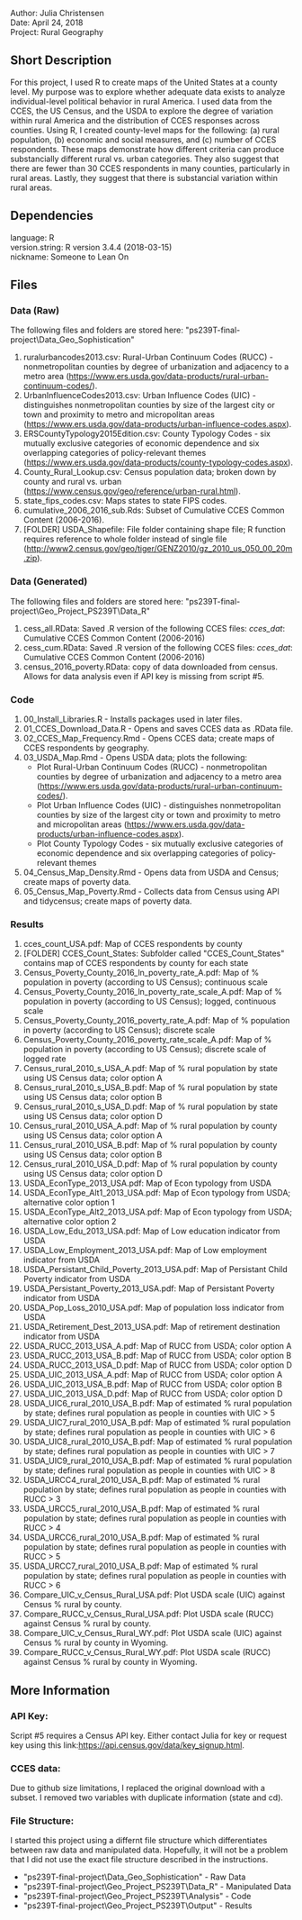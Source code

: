 Author: Julia Christensen  
Date: April 24, 2018  
Project: Rural Geography  

## Short Description

For this project, I used R to create maps of the United States at a county level. My purpose was to explore whether adequate data exists to analyze individual-level political behavior in rural America. I used data from the CCES, the US Census, and the USDA to explore the degree of variation within rural America and the distribution of CCES responses across counties.  Using R, I created county-level maps for the following: (a) rural population, (b) economic and social measures, and (c) number of CCES respondents. These maps demonstrate how different criteria can produce substancially different rural vs. urban categories. They also suggest that there are fewer than 30 CCES respondents in many counties, particularly in rural areas. Lastly, they suggest that there is substancial variation within rural areas. 


## Dependencies

language:       R  
version.string: R version 3.4.4 (2018-03-15)   
nickname:       Someone to Lean On   


## Files

### Data (Raw)

The following files and folders are stored here: "ps239T-final-project\Data_Geo_Sophistication"  

1. ruralurbancodes2013.csv: Rural-Urban Continuum Codes (RUCC) - nonmetropolitan counties by degree of urbanization and adjacency to a metro area (https://www.ers.usda.gov/data-products/rural-urban-continuum-codes/).  
2. UrbanInfluenceCodes2013.csv: Urban Influence Codes (UIC) - distinguishes nonmetropolitan counties by size of the largest city or town and proximity to metro and micropolitan areas (https://www.ers.usda.gov/data-products/urban-influence-codes.aspx).  
3. ERSCountyTypology2015Edition.csv: County Typology  Codes - six mutually exclusive categories of economic dependence and six overlapping categories of policy-relevant themes (https://www.ers.usda.gov/data-products/county-typology-codes.aspx).  
4. County_Rural_Lookup.csv: Census population data; broken down by county and rural vs. urban (https://www.census.gov/geo/reference/urban-rural.html).
5. state_fips_codes.csv: Maps states to state FIPS codes.  
6. cumulative_2006_2016_sub.Rds: Subset of Cumulative CCES Common Content (2006-2016).  
7. [FOLDER] USDA_Shapefile: File folder containing shape file; R function requires reference to whole folder instead of single file (http://www2.census.gov/geo/tiger/GENZ2010/gz_2010_us_050_00_20m.zip).  



### Data (Generated)

The following files and folders are stored here: "ps239T-final-project\Geo_Project_PS239T\Data_R\"

1.  cess_all.RData: Saved .R version of the following CCES files: *cces_dat*: Cumulative CCES Common Content (2006-2016)  
2.  cess_cum.RData: Saved .R version of the following CCES files: *cces_dat*: Cumulative CCES Common Content (2006-2016)
3.  census_2016_poverty.RData: copy of data downloaded from census. Allows for data analysis even if API key is missing from script #5.


### Code

1. 00_Install_Libraries.R - Installs packages used in later files.  
2. 01_CCES_Download_Data.R - Opens and saves CCES data as .RData file.  
3. 02_CCES_Map_Frequency.Rmd - Opens CCES data; create maps of CCES respondents by geography.  
4. 03_USDA_Map.Rmd - Opens USDA data; plots the following:
	- Plot Rural-Urban Continuum Codes (RUCC) - nonmetropolitan counties by degree of urbanization and adjacency to a metro area (https://www.ers.usda.gov/data-products/rural-urban-continuum-codes/).  
	- Plot Urban Influence Codes (UIC) - distinguishes nonmetropolitan counties by size of the largest city or town and proximity to metro and micropolitan areas (https://www.ers.usda.gov/data-products/urban-influence-codes.aspx).  
	- Plot County Typology  Codes - six mutually exclusive categories of economic dependence and six overlapping categories of policy-relevant themes
5. 04_Census_Map_Density.Rmd - Opens data from USDA and Census; create maps of poverty data.  
6. 05_Census_Map_Poverty.Rmd - Collects data from Census using API and tidycensus; create maps of poverty data.  


### Results

1.  cces_count_USA.pdf: Map of CCES respondents by county  
2. [FOLDER] CCES_Count_States: Subfolder called "CCES_Count_States" contains map of CCES respondents by county for each state  
3.  Census_Poverty_County_2016_ln_poverty_rate_A.pdf: Map of % population in poverty (according to US Census); continuous scale  
4.  Census_Poverty_County_2016_ln_poverty_rate_scale_A.pdf: Map of % population in poverty (according to US Census); logged, continuous scale  
5.  Census_Poverty_County_2016_poverty_rate_A.pdf: Map of % population in poverty (according to US Census); discrete scale  
6.  Census_Poverty_County_2016_poverty_rate_scale_A.pdf: Map of % population in poverty (according to US Census); discrete scale of logged rate  
7.  Census_rural_2010_s_USA_A.pdf: Map of % rural population by state using US Census data; color option A  
8.  Census_rural_2010_s_USA_B.pdf: Map of % rural population by state using US Census data; color option B  
9.  Census_rural_2010_s_USA_D.pdf: Map of % rural population by state using US Census data; color option D  
10.  Census_rural_2010_USA_A.pdf: Map of % rural population by county using US Census data; color option A  
11.  Census_rural_2010_USA_B.pdf: Map of % rural population by county using US Census data; color option B  
12.  Census_rural_2010_USA_D.pdf: Map of % rural population by county using US Census data; color option D  
13.  USDA_EconType_2013_USA.pdf: Map of Econ typology from USDA  
14.  USDA_EconType_Alt1_2013_USA.pdf: Map of Econ typology from USDA; alternative color option 1  
15.  USDA_EconType_Alt2_2013_USA.pdf: Map of Econ typology from USDA; alternative color option 2  
16.  USDA_Low_Edu_2013_USA.pdf: Map of Low education indicator from USDA  
17.  USDA_Low_Employment_2013_USA.pdf: Map of Low employment indicator from USDA  
18.  USDA_Persistant_Child_Poverty_2013_USA.pdf: Map of Persistant Child Poverty indicator from USDA  
19.  USDA_Persistant_Poverty_2013_USA.pdf: Map of Persistant Poverty indicator from USDA   
20.  USDA_Pop_Loss_2010_USA.pdf: Map of population loss indicator from USDA  
21.  USDA_Retirement_Dest_2013_USA.pdf: Map of retirement destination indicator from USDA  
22.  USDA_RUCC_2013_USA_A.pdf: Map of RUCC from USDA; color option A  
23.  USDA_RUCC_2013_USA_B.pdf: Map of RUCC from USDA; color option B
24.  USDA_RUCC_2013_USA_D.pdf: Map of RUCC from USDA; color option D
25.  USDA_UIC_2013_USA_A.pdf: Map of RUCC from USDA; color option A
26.  USDA_UIC_2013_USA_B.pdf: Map of RUCC from USDA; color option B
27.  USDA_UIC_2013_USA_D.pdf: Map of RUCC from USDA; color option D
28.  USDA_UIC6_rural_2010_USA_B.pdf: Map of estimated % rural population by state; defines rural population as people in counties with UIC > 5
29.  USDA_UIC7_rural_2010_USA_B.pdf: Map of estimated % rural population by state; defines rural population as people in counties with UIC > 6
30.  USDA_UIC8_rural_2010_USA_B.pdf: Map of estimated % rural population by state; defines rural population as people in counties with UIC > 7
31.  USDA_UIC9_rural_2010_USA_B.pdf: Map of estimated % rural population by state; defines rural population as people in counties with UIC > 8
32.  USDA_URCC4_rural_2010_USA_B.pdf: Map of estimated % rural population by state; defines rural population as people in counties with RUCC > 3
33.  USDA_URCC5_rural_2010_USA_B.pdf: Map of estimated % rural population by state; defines rural population as people in counties with RUCC > 4
34.  USDA_URCC6_rural_2010_USA_B.pdf: Map of estimated % rural population by state; defines rural population as people in counties with RUCC > 5
35.  USDA_URCC7_rural_2010_USA_B.pdf: Map of estimated % rural population by state; defines rural population as people in counties with RUCC > 6
36.  Compare_UIC_v_Census_Rural_USA.pdf: Plot USDA scale (UIC) against Census % rural by county.  
37.  Compare_RUCC_v_Census_Rural_USA.pdf: Plot USDA scale (RUCC) against Census % rural by county.  
36.  Compare_UIC_v_Census_Rural_WY.pdf: Plot USDA scale (UIC) against Census % rural by county in Wyoming.  
37.  Compare_RUCC_v_Census_Rural_WY.pdf: Plot USDA scale (RUCC) against Census % rural by county in Wyoming.  


## More Information

### API Key:
Script #5 requires a Census API key. Either contact Julia for key or request key using this link:https://api.census.gov/data/key_signup.html.  

### CCES data:
Due to github size limitations, I replaced the original download with a subset. I removed two variables with duplicate information (state and cd).  

### File Structure:
I started this project using a differnt file structure which differentiates between raw data and manipulated data. Hopefully, it will not be a problem that I did not use the exact file structure described in the instructions.
- "ps239T-final-project\Data_Geo_Sophistication" - Raw Data  
- "ps239T-final-project\Geo_Project_PS239T\Data_R\" - Manipulated Data  
- "ps239T-final-project\Geo_Project_PS239T\Analysis\" - Code  
- "ps239T-final-project\Geo_Project_PS239T\Output\" - Results  

